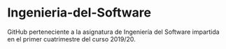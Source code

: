 # Ingenieria-del-Software
GitHub perteneciente a la asignatura de Ingeniería del Software impartida en el primer cuatrimestre del curso 2019/20.
